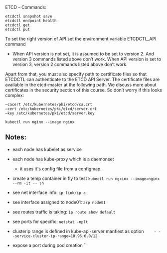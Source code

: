 ETCD – Commands:
```
etcdctl snapshot save
etcdctl endpoint health
etcdctl get
etcdctl put
```

To set the right version of API set the environment variable ETCDCTL_API command
- When API version is not set, it is assumed to be set to version 2. And version 3 commands listed above don’t work. When API version is set to version 3, version 2 commands listed above don’t work.

Apart from that, you must also specify path to certificate files so that ETCDCTL can authenticate to the ETCD API Server. The certificate files are available in the etcd-master at the following path. We discuss more about certificates in the security section of this course. So don’t worry if this looks complex:
```
–cacert /etc/kubernetes/pki/etcd/ca.crt
–cert /etc/kubernetes/pki/etcd/server.crt
–key /etc/kubernetes/pki/etcd/server.key
```

```
kubectl run nginx --image nginx
```

## Notes:
- each node has kubelet as service
- each node has kube-proxy which is a daemonset
    - it uses it's config file from a configmap. 
- create a temp container in fly to test
  `kubectl run ngxinx --image=nginx --rm -it -- sh`
  

- see net interface info:
`ip link/ip a`
  
- see interface assigned to node01: `arp node01`

- see routes traffic is taking: `ip route show default`

- see ports for specific: `netstat -nplt`

- clusterip range is defined in kube-api-server manfiest as option `    - --service-cluster-ip-range=10.96.0.0/12`



- expose a port during pod creation
``